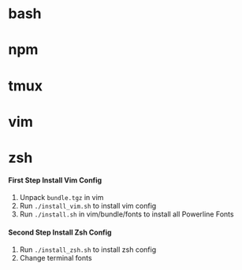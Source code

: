 # bash

# npm

# tmux

# vim

# zsh

#### First Step Install Vim Config
1. Unpack `bundle.tgz` in vim
2. Run `./install_vim.sh` to install vim config
3. Run `./install.sh` in vim/bundle/fonts to install all Powerline Fonts

#### Second Step Install Zsh Config
1. Run `./install_zsh.sh` to install zsh config
2. Change terminal fonts

